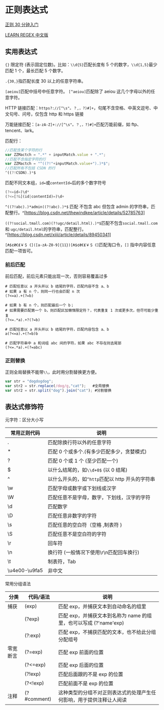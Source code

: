 # 正则表达式

[正则 30 分钟入门](https://deerchao.cn/tutorials/regex/regex.htm)

[LEARN REGEX 中文版](https://github.com/ziishaned/learn-regex/blob/master/translations/README-cn.md)

## 实用表达式

`{}` 限定符 (表示固定位数)。比如：`\\d{5}`匹配长度有 5 个的数字，`\\d{1,5}`最少匹配 1 个，最长匹配 5 个数字。

`.{30,}`指匹配长度 30 以上的任意字符串。

`[aeiou]`匹配中括号中任意字符。
`[^aeiou]`匹配除了 aeiou 这几个字母以外的任意字符。

HTTP 链接匹配：`https?://[^\s"。？,，?)#]+`，句尾不含空格、中英文逗号、中文句号、问号，仅包含 http 和 https 链接

万能链接匹配：`[a-zA-Z]+://[^\s"。？,，?)#]+`匹配万能前缀，如 ftp、tencent、lark。

匹配行：

```javascript
//匹配含某个字符的行
var ZZMactch = ".*" + inputMatch.value + ".*";
//匹配不含指定字符的行
var ZZMactch = "^((?!"+inputMatch.value+").)*$";
//匹配所有不包括 CSDN 的行
^((?!CSDN).)*$
```

匹配不同文本组，`id=`或`contentId=`后的多个数字符号

```javascript
(?<=id=)\d*
(?<=[?&](id|contentId)=)\d+
```

`^((?!abc).)*admin((?!abc).)*$` 匹配  不包含 abc 但包含 admin  的字符串，匹配整行。^[https://blog.csdn.net/thewindkee/article/details/52785763]

`((?!social.tmall.com)(?!ugc/detail.html).)*$`匹配不包含`social.tmall.com` 和 `ugc/detail.html`的字符串，匹配整行。^[https://blog.csdn.net/xiiii/article/details/89450341]

`[₳$¢₴€₤￥＄《]([a-zA-Z0-9]{11})[₳$¢₴€₤￥＄《]`匹配淘口令，`[]` 指中内容任意匹配一项皆可。

### 前后匹配

前后匹配，前后元素只能出现一次，否则容易覆盖过多

```shell
# 匹配任意以 a 开头并以 b 结尾的字符，匹配内容不含 a、b
# 如果 a 有 n 个，则同一行也会匹配 n 次
(?<=a).+(?=b)

# 如果 b 有 n 个，则匹配最后一个 b；
# 如果需要匹配第一个 b，则匹配区加懒惰限定符？，代表重复 1 次或更多次，但尽可能少重复
(?<=.*a).+?(?=b)

# 匹配任意以 a 开头并以 b 结尾的字符，匹配内容包含 a、b
a(?<=a).+(?=b)b

# 匹配字符串中 a 和词组 abc 间的字符，如果 abc 不存在则去尾部
(?<=.*a).+(?=abc)
```

### 正则替换

正则全局替换不能带`\\`，此时用分割替换更方便。

```javascript
var str = "dogdogdog";
var str2 = str.replace(/dog/g,"cat");   #全局替换
var str2 = str.split("dog").join("cat"); #分割替换
```

## 表达式修饰符

元字符：区分大小写

| 常用正则代码  | 说明                                       |
|---------------|--------------------------------------------|
| .             | 匹配除换行符以外的任意字符                 |
| *             | 匹配 0 个或多个.(有多少匹配多少，贪婪模式)     |
| ?             | 匹配 0 个或 1 个 (至少匹配一个)                 |
| $             | 以什么结尾的，如`\\d+0$` (以 0 结尾)         |
| ^             | 以什么开头的，如`^http`匹配以 http 开头的字符串 |
| \w            | 匹配字母或数字或下划线或汉字               |
| \W            | 匹配任意不是字母，数字，下划线，汉字的字符 |
| \d            | 匹配数字                                   |
| \D            | 匹配任意非数字的字符                       |
| \s            | 匹配任意的空白符（空格 ,制表符 )           |
| \S            | 匹配任意不是空白符的字符                   |
| \r            | 回车符                                     |
| \n            | 换行符 (一般情况下使用\r\n匹配回车换行)     |
| \t            | 制表符，Tab                                |
| \u4e00-\u9fa5 | 非中文                                     |

常用分组语法

| 分类     | 代码/语法    | 说明  |
|----------|--------------|------------------------------------|
| 捕获     | (exp)        | 匹配 exp，并捕获文本到自动命名的组里                                   |
|          | (?<name>exp) | 匹配 exp，并捕获文本到名称为 name 的组里，也可以写成 (?'name'exp)         |
|          | (?:exp)      | 匹配 exp，不捕获匹配的文本，也不给此分组分配组号                       |
| 零宽断言 | (?=exp)      | 匹配 exp 前面的位置                                                    |
|          | (?<=exp)     | 匹配 exp 后面的位置                                                    |
|          | (?!exp)      | 匹配后面跟的不是 exp 的位置                                            |
|          | (?<!exp)     | 匹配前面不是 exp 的位置                                                |
| 注释     | (?#comment)  | 这种类型的分组不对正则表达式的处理产生任何影响，用于提供注释让人阅读 |
